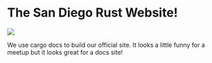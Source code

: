 The San Diego Rust Website!
===

<a href="https://travis-ci.org/SDRust/sdrust">
    <img src="https://travis-ci.org/SDRust/sdrust.svg?branch=master">
</a>

We use cargo docs to build our official site. It looks a little funny for a meetup but it looks great for a docs site!

